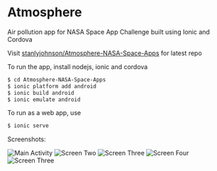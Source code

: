 # Atmosphere
Air pollution app for NASA Space App Challenge built using Ionic and Cordova

Visit [stanlyjohnson/Atmosphere-NASA-Space-Apps](https://github.com/stanly-johnson/Atmosphere-NASA-Space-Apps.git) for latest repo

To run the app, install nodejs, ionic and cordova

```bash
$ cd Atmosphere-NASA-Space-Apps
$ ionic platform add android
$ ionic build android
$ ionic emulate android
```
To run as a web app, use

```bash
$ ionic serve
```
Screenshots:

![Main Activity](https://github.com/stanly-johnson/Atmosphere-NASA-Space-Apps/blob/master/screenshots/shot_one.png)
![Screen Two](https://github.com/stanly-johnson/Atmosphere-NASA-Space-Apps/blob/master/screenshots/shot_two.png)
![Screen Three](https://github.com/stanly-johnson/Atmosphere-NASA-Space-Apps/blob/master/screenshots/shot_three.png)
![Screen Four](https://github.com/stanly-johnson/Atmosphere-NASA-Space-Apps/blob/master/screenshots/globe.png)
![Screen Three](https://github.com/stanly-johnson/Atmosphere-NASA-Space-Apps/blob/master/screenshots/temp.png)
